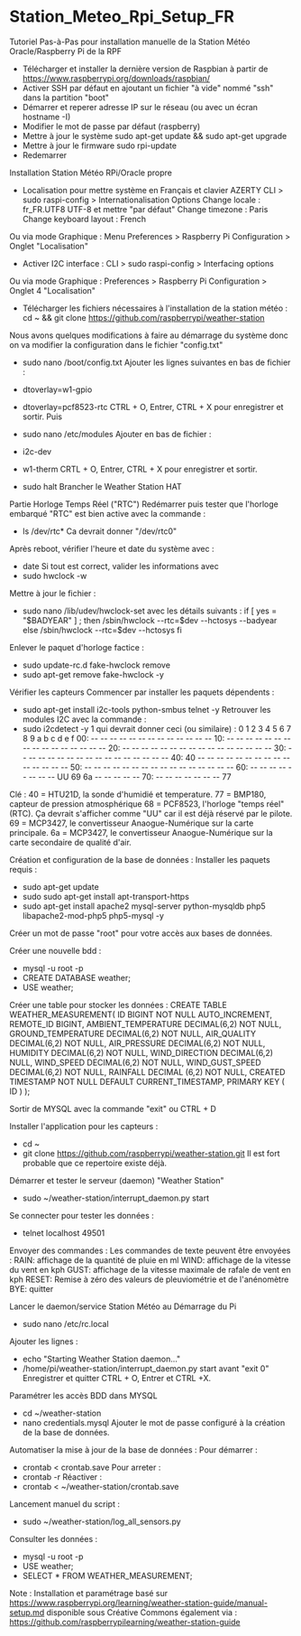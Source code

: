 # Station_Meteo_Rpi_Setup_FR
Tutoriel Pas-à-Pas pour installation manuelle de la Station Météo Oracle/Raspberry Pi de la RPF

* Télécharger et installer la dernière version de Raspbian à partir de https://www.raspberrypi.org/downloads/raspbian/
* Activer SSH par défaut en ajoutant un fichier "à vide" nommé "ssh" dans la partition "boot"
* Démarrer et reperer adresse IP sur le réseau (ou avec un écran hostname -I)
* Modifier le mot de passe par défaut (raspberry)
* Mettre à jour le système sudo apt-get update && sudo apt-get upgrade
* Mettre à jour le firmware sudo rpi-update
* Redemarrer

Installation Station Météo RPi/Oracle propre
* Localisation pour mettre système en Français et clavier AZERTY
CLI > sudo raspi-config > Internationalisation Options
Change locale : fr_FR.UTF8 UTF-8 et mettre "par défaut"
Change timezone : Paris
Change keyboard layout : French

Ou via mode Graphique : 
Menu Preferences > Raspberry Pi Configuration > Onglet "Localisation"

* Activer I2C interface : 
CLI > sudo raspi-config > Interfacing options 

Ou via mode Graphique : 
Preferences > Raspberry Pi Configuration > Onglet 4 "Localisation"

* Télécharger les fichiers nécessaires à l'installation de la station météo : 
cd ~ && git clone https://github.com/raspberrypi/weather-station

Nous avons quelques modifications à faire au démarrage du système donc on va modifier la configuration dans le fichier "config.txt"
* sudo nano /boot/config.txt
Ajouter les lignes suivantes en bas de fichier : 
* dtoverlay=w1-gpio
* dtoverlay=pcf8523-rtc
CTRL + O, Entrer, CTRL + X pour enregistrer et sortir.
Puis 
* sudo nano /etc/modules
Ajouter en bas de fichier : 
* i2c-dev
* w1-therm
CRTL + O, Entrer, CTRL + X pour enregistrer et sortir.

* sudo halt
Brancher le Weather Station HAT

Partie Horloge Temps Réel ("RTC")
Redémarrer puis tester que l'horloge embarqué "RTC" est bien active avec la commande :
* ls /dev/rtc* 
Ca devrait donner "/dev/rtc0"

Après reboot, vérifier l'heure et date du système avec : 
* date
Si tout est correct, valider les informations avec 
* sudo hwclock -w

Mettre à jour le fichier :
* sudo nano /lib/udev/hwclock-set
avec les détails suivants : 
if [ yes = "$BADYEAR" ] ; then
    /sbin/hwclock --rtc=$dev --hctosys --badyear
else
    /sbin/hwclock --rtc=$dev --hctosys
fi

Enlever le paquet d'horloge factice :
* sudo update-rc.d fake-hwclock remove
* sudo apt-get remove fake-hwclock -y

Vérifier les capteurs 
Commencer par installer les paquets dépendents : 
* sudo apt-get install i2c-tools python-smbus telnet -y
Retrouver les modules I2C avec la commande : 
* sudo i2cdetect -y 1
qui devrait donner ceci (ou similaire) : 
     0  1  2  3  4  5  6  7  8  9  a  b  c  d  e  f
00:          -- -- -- -- -- -- -- -- -- -- -- -- -- 
10: -- -- -- -- -- -- -- -- -- -- -- -- -- -- -- -- 
20: -- -- -- -- -- -- -- -- -- -- -- -- -- -- -- -- 
30: -- -- -- -- -- -- -- -- -- -- -- -- -- -- -- -- 
40: 40 -- -- -- -- -- -- -- -- -- -- -- -- -- -- -- 
50: -- -- -- -- -- -- -- -- -- -- -- -- -- -- -- -- 
60: -- -- -- -- -- -- -- -- UU 69 6a -- -- -- -- -- 
70: -- -- -- -- -- -- -- 77        

Clé : 
40 = HTU21D, la sonde d'humidié et temperature.
77 = BMP180, capteur de pression atmosphérique
68 = PCF8523, l'horloge "temps réel" (RTC). Ça devrait s'afficher comme "UU" car il est déjà réservé par le pilote. 
69 = MCP3427, le convertisseur Anaogue-Numérique sur la carte principale.
6a = MCP3427, le convertisseur Anaogue-Numérique sur la carte secondaire de qualité d'air.

Création et configuration de la base de données : 
Installer les paquets requis : 
* sudo apt-get update
* sudo sudo apt-get install apt-transport-https
* sudo apt-get install apache2 mysql-server python-mysqldb php5 libapache2-mod-php5 php5-mysql -y

Créer un mot de passe "root" pour votre accès aux bases de données.

Créer une nouvelle bdd : 
* mysql -u root -p
* CREATE DATABASE weather;
* USE weather;

Créer une table pour stocker les données : 
CREATE TABLE WEATHER_MEASUREMENT(
    ID BIGINT NOT NULL AUTO_INCREMENT,
    REMOTE_ID BIGINT,
    AMBIENT_TEMPERATURE DECIMAL(6,2) NOT NULL,
    GROUND_TEMPERATURE DECIMAL(6,2) NOT NULL,
    AIR_QUALITY DECIMAL(6,2) NOT NULL,
    AIR_PRESSURE DECIMAL(6,2) NOT NULL,
    HUMIDITY DECIMAL(6,2) NOT NULL,
    WIND_DIRECTION DECIMAL(6,2) NULL,
    WIND_SPEED DECIMAL(6,2) NOT NULL,
    WIND_GUST_SPEED DECIMAL(6,2) NOT NULL,
    RAINFALL DECIMAL (6,2) NOT NULL,
    CREATED TIMESTAMP NOT NULL DEFAULT CURRENT_TIMESTAMP,
    PRIMARY KEY ( ID )
  );
  
Sortir de MYSQL avec la commande "exit" ou CTRL + D
  
Installer l'application pour les capteurs : 
* cd ~
* git clone https://github.com/raspberrypi/weather-station.git
Il est fort probable que ce repertoire existe déjà. 

Démarrer et tester le serveur (daemon) "Weather Station"
* sudo ~/weather-station/interrupt_daemon.py start

Se connecter pour tester les données : 
* telnet localhost 49501

Envoyer des commandes :
Les commandes de texte peuvent être envoyées : 
RAIN: affichage de la quantité de pluie en ml
WIND: affichage de la vitesse du vent en kph
GUST: affichage de la vitesse maximale de rafale de vent en kph
RESET: Remise à zéro des valeurs de pleuviométrie et de l'anénomètre 
BYE: quitter

Lancer le daemon/service Station Météo au Démarrage du Pi
* sudo nano /etc/rc.local

Ajouter les lignes : 
* echo "Starting Weather Station daemon..."
* /home/pi/weather-station/interrupt_daemon.py start
avant "exit 0" 
Enregistrer et quitter CTRL + O, Entrer et CTRL +X.

Paramétrer les accès BDD dans MYSQL
* cd ~/weather-station
* nano credentials.mysql
Ajouter le mot de passe configuré à la création de la base de données. 

Automatiser la mise à jour de la base de données : 
Pour démarrer : 
* crontab < crontab.save
Pour arreter : 
* crontab -r
Réactiver :
* crontab < ~/weather-station/crontab.save

Lancement manuel du script : 
* sudo ~/weather-station/log_all_sensors.py

Consulter les données : 
* mysql -u root -p
* USE weather;
* SELECT * FROM WEATHER_MEASUREMENT;












Note : Installation et paramétrage basé sur https://www.raspberrypi.org/learning/weather-station-guide/manual-setup.md disponible sous Créative Commons également via : https://github.com/raspberrypilearning/weather-station-guide
